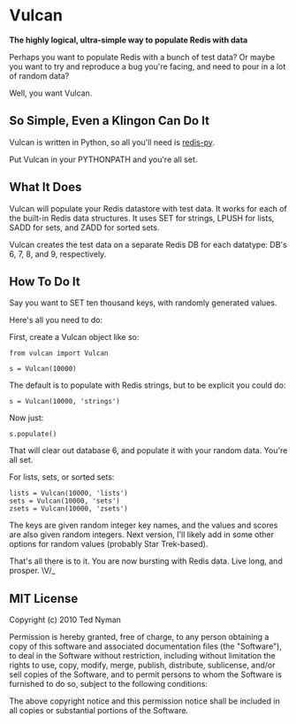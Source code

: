 Vulcan
======

**The highly logical, ultra-simple way to populate Redis with data**

Perhaps you want to populate Redis with a bunch of test data? Or maybe you want to try and reproduce a bug you're facing, and need to pour in a lot of random data?

Well, you want Vulcan.

So Simple, Even a Klingon Can Do It
---------------------------------------

Vulcan is written in Python, so all you'll need is [redis-py](http://github.com/andymccurdy/redis-py "redis-py").

Put Vulcan in your PYTHONPATH and you're all set.

What It Does
---------------

Vulcan will populate your Redis datastore with test data. It works for each of the built-in Redis data structures. It uses SET for strings, LPUSH for lists, SADD for sets, and ZADD for sorted sets. 

Vulcan creates the test data on a separate Redis DB for each datatype: DB's 6, 7, 8, and 9, respectively.

How To Do It
-------------

Say you want to SET ten thousand keys, with randomly generated values.

Here's all you need to do:

First, create a Vulcan object like so:

	from vulcan import Vulcan

	s = Vulcan(10000)

The default is to populate with Redis strings, but to be explicit you could do:

	s = Vulcan(10000, 'strings')

Now just:

	s.populate()

That will clear out database 6, and populate it with your random data. You're all set.

For lists, sets, or sorted sets:

	lists = Vulcan(10000, 'lists')
	sets = Vulcan(10000, 'sets')
	zsets = Vulcan(10000, 'zsets')

The keys are given random integer key names, and the values and scores are also given random integers. Next version, I'll likely add in some other options for random values (probably Star Trek-based).

That's all there is to it. You are now bursting with Redis data. Live long, and prosper. \V/_


MIT License
------------

Copyright (c) 2010 Ted Nyman

Permission is hereby granted, free of charge, to any person obtaining a copy of this software and associated documentation files (the "Software"), to deal in the Software without restriction, including without limitation the rights to use, copy, modify, merge, publish, distribute, sublicense, and/or sell copies of the Software, and to permit persons to whom the Software is furnished to do so, subject to the following conditions:

The above copyright notice and this permission notice shall be included in all copies or substantial portions of the Software.
